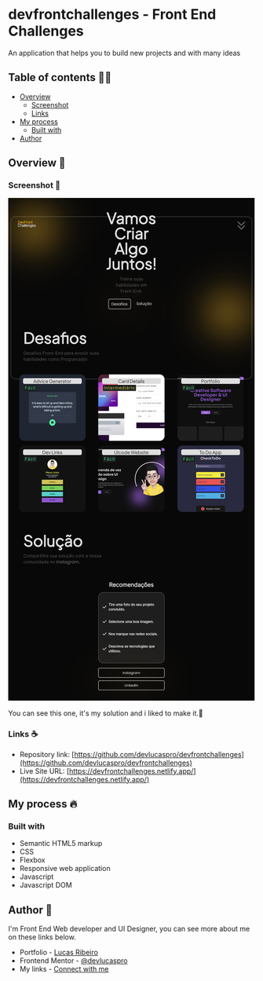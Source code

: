# devfrontchallenges - Front End Challenges
An application that helps you to build new projects and with many ideas

## Table of contents 🧑‍💻

- [Overview](#overview)
  - [Screenshot](#screenshot)
  - [Links](#links)
- [My process](#my-process)
  - [Built with](#built-with)
- [Author](#author)


## Overview 👋

### Screenshot 📲

![](./assets/devfrontchallengesFullScreenshot.png)

You can see this one, it's my solution and i liked to make it.👋


### Links ☕

- Repository link: [https://github.com/devlucaspro/devfrontchallenges](https://github.com/devlucaspro/devfrontchallenges)
- Live Site URL: [https://devfrontchallenges.netlify.app/](https://devfrontchallenges.netlify.app/)

## My process 🔥

### Built with

- Semantic HTML5 markup
- CSS
- Flexbox
- Responsive web application
- Javascript
- Javascript DOM

## Author 👋

I'm Front End Web developer and UI Designer, you can see more about me on these links below.

- Portfolio - [Lucas Ribeiro](https://lucasrdev.netlify.app/)
- Frontend Mentor - [@devlucaspro](https://www.frontendmentor.io/profile/devlucaspro)
- My links - [Connect with me](https://devlucaslinks.netlify.app/)
